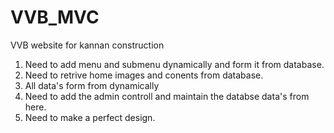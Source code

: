 # VVB_MVC
VVB website for kannan construction


1. Need to add menu and submenu dynamically and form it from database.
2. Need to retrive home images and conents from database.
3. All data's form from dynamically
4. Need to add the admin controll and maintain the databse data's from here.
5. Need to make a perfect design.
